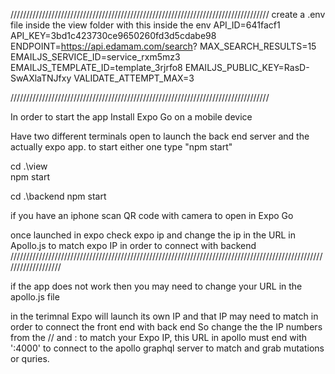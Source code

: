 //////////////////////////////////////////////////////////////////////////////////
create a .env file inside the view folder with this inside the env
API_ID=641facf1
API_KEY=3bd1c423730ce9650260fd3d5cdabe98
ENDPOINT=https://api.edamam.com/search?
MAX_SEARCH_RESULTS=15
EMAILJS_SERVICE_ID=service_rxm5mz3
EMAILJS_TEMPLATE_ID=template_3rjrfo8
EMAILJS_PUBLIC_KEY=RasD-SwAXlaTNJfxy
VALIDATE_ATTEMPT_MAX=3

//////////////////////////////////////////////////////////////////////////////////

In order to start the app Install Expo Go on a mobile device

Have two different terminals open to launch the back end server and the actually expo app. to start either one type "npm start"

cd .\view\
npm start

cd .\backend
npm start

if you have an iphone scan QR code with camera to open in Expo Go

once launched in expo check expo ip and change the ip in the URL in Apollo.js to match expo IP in order to connect with backend
///////////////////////////////////////////////////////////////////////////////////////////////////////////////////

if the app does not work then you may need to change your URL in the apollo.js file 

in the terimnal Expo will launch its own IP and that IP may need to match in order to connect the front end with back end 
So change the the IP numbers from the // and : to match your Expo IP, this URL in apollo must end with ':4000' to connect to the apollo graphql server to match and grab mutations or quries. 

